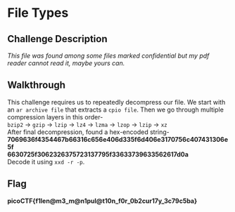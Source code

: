 # File Types
## Challenge Description
_This file was found among some files marked confidential but my pdf reader cannot read it, maybe yours can._
## Walkthrough
This challenge requires us to repeatedly decompress our file. We start with an `ar archive file` that extracts a `cpio file`. Then we go through multiple compression layers in this order-  
`bzip2` -> `gzip` -> `lzip` -> `lz4` -> `lzma` -> `lzop` -> `lzip` -> `xz`  
After final decompression, found a hex-encoded string-
**7069636f4354467b66316c656e406d335f6d406e3170756c407431306e5f  
6630725f3062326375723137795f33633739633562617d0a**  
Decode it using `xxd -r -p`.
## Flag
**picoCTF{f1len@m3_m@n1pul@t10n_f0r_0b2cur17y_3c79c5ba}**
